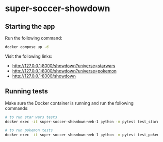 # super-soccer-showdown

## Starting the app
Run the following command:
```bash
docker compose up -d
```

Visit the following links:
- http://127.0.0.1:8000/showdown?universe=starwars
- http://127.0.0.1:8000/showdown?universe=pokemon
- http://127.0.0.1:8000/showdown

## Running tests
Make sure the Docker container is running and run the following commands:
```bash
# to run star wars tests
docker exec -it super-soccer-showdown-web-1 python -m pytest test_starwars.py

# to run pokemon tests
docker exec -it super-soccer-showdown-web-1 python -m pytest test_pokemon.py
```

